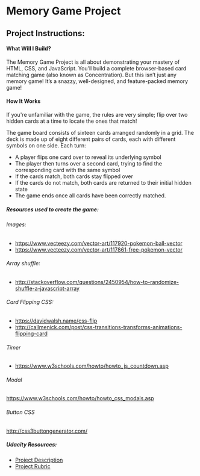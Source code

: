 Memory Game Project
======

## Project Instructions:

#### What Will I Build?
The Memory Game Project is all about demonstrating your mastery of HTML, CSS, and JavaScript. You’ll build a complete browser-based card matching game (also known as Concentration). But this isn’t just any memory game! It’s a snazzy, well-designed, and feature-packed memory game!

#### How It Works
If you're unfamiliar with the game, the rules are very simple; flip over two hidden cards at a time to locate the ones that match!

The game board consists of sixteen cards arranged randomly in a grid. The deck is made up of eight different pairs of cards, each with different symbols on one side. Each turn:

* A player flips one card over to reveal its underlying symbol
* The player then turns over a second card, trying to find the corresponding card with the same symbol
* If the cards match, both cards stay flipped over
* If the cards do not match, both cards are returned to their initial hidden state
* The game ends once all cards have been correctly matched.

##### Resources used to create the game:

###### Images:
* https://www.vecteezy.com/vector-art/117920-pokemon-ball-vector
* https://www.vecteezy.com/vector-art/117861-free-pokemon-vector

###### Array shuffle:
* http://stackoverflow.com/questions/2450954/how-to-randomize-shuffle-a-javascript-array

###### Card Flipping CSS:
* https://davidwalsh.name/css-flip
* http://callmenick.com/post/css-transitions-transforms-animations-flipping-card

###### Timer
* https://www.w3schools.com/howto/howto_js_countdown.asp

###### Modal
https://www.w3schools.com/howto/howto_css_modals.asp

###### Button CSS
http://css3buttongenerator.com/

##### Udacity Resources:
* [Project Description](https://classroom.udacity.com/nanodegrees/nd016beta/parts/45080fba-9129-4bd9-869f-548be080accf/modules/677caa06-55d6-444e-a853-08627c5516a7/lessons/4227cbf4-f6ce-4798-a7e5-b1ce3b9e7c33/concepts/0a38769e-8e23-4e3f-9482-d8d1aa80fbb6)
* [Project Rubric](https://review.udacity.com/#!/rubrics/591/view)
